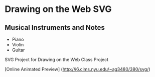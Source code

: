 Drawing on the Web SVG
======================

Musical Instruments and Notes
-----------------------------

- Piano
- Violin
- Guitar

SVG Project for Drawing on the Web Class Project

[Online Animated Preview] (http://i6.cims.nyu.edu/~ag3480/380/svg/)
